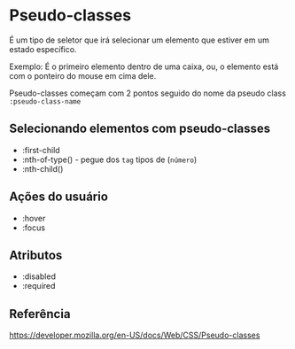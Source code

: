 # Pseudo-classes

É um tipo de seletor que irá selecionar um elemento que estiver em um estado específico.

Exemplo: É o primeiro elemento dentro de uma caixa, ou, o elemento está com o ponteiro do mouse em cima dele.

Pseudo-classes começam com 2 pontos seguido do nome da pseudo class `:pseudo-class-name`

## Selecionando elementos com pseudo-classes

* :first-child 
* :nth-of-type() - pegue dos `tag` tipos de (`número`)
* :nth-child() 

## Ações do usuário

* :hover
* :focus

## Atributos

* :disabled
* :required



## Referência

https://developer.mozilla.org/en-US/docs/Web/CSS/Pseudo-classes